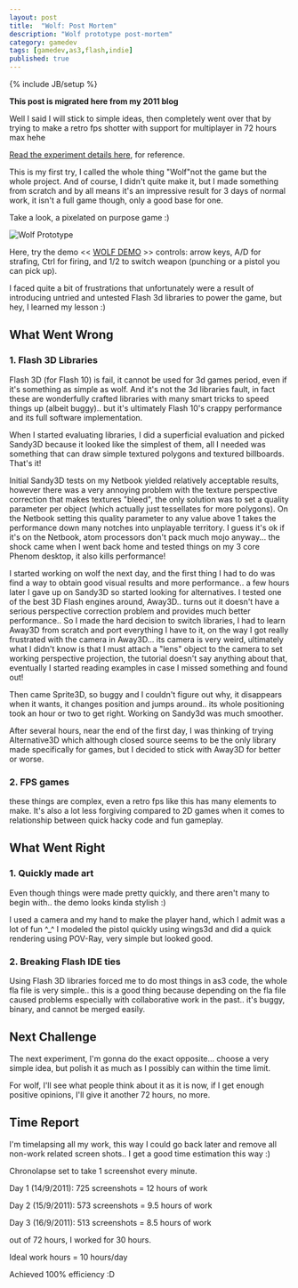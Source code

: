 ```yaml
---
layout: post
title:  "Wolf: Post Mortem"
description: "Wolf prototype post-mortem"
category: gamedev
tags: [gamedev,as3,flash,indie]
published: true
---
```


{% include JB/setup %}

**This post is migrated here from my 2011 blog**

Well I said I will stick to simple ideas, then completely went over that by trying to make a retro fps shotter with support for multiplayer in 72 hours max hehe

[Read the experiment details here]({{site.baseurl}}pages/2011/09/09/exp-rapid-indie-gamedev/), for reference.

This is my first try, I called the whole thing "Wolf"not the game but the whole project. And of course, I didn't quite make it, but I made something from scratch and by all means it's an impressive result for 3 days of normal work, it isn't a full game though, only a good base for one.

Take a look, a pixelated on purpose game :)

![Wolf Prototype]({{site.baseurl}}assets/photos/tumblr/wolf-1.jpg)

Here, try the demo << [WOLF DEMO](http://www.cloudmillgames.com/demos/wolf/wolf.html) >> controls: arrow keys, A/D for strafing, Ctrl for firing, and 1/2 to switch weapon (punching or a pistol you can pick up).

I faced quite a bit of frustrations that unfortunately were a result of introducing untried and untested Flash 3d libraries to power the game, but hey, I learned my lesson :)

## What Went Wrong

### 1. Flash 3D Libraries

Flash 3D (for Flash 10) is fail, it cannot be used for 3d games period, even if it's something as simple as wolf. And it's not the 3d libraries fault, in fact these are wonderfully crafted libraries with many smart tricks to speed things up (albeit buggy).. but it's ultimately Flash 10's crappy performance and its full software implementation.

When I started evaluating libraries, I did a superficial evaluation and picked Sandy3D because it looked like the simplest of them, all I needed was something that can draw simple textured polygons and textured billboards. That's it!

Initial Sandy3D tests on my Netbook yielded relatively acceptable results, however there was a very annoying problem with the texture perspective correction that makes textures "bleed", the only solution was to set a quality parameter per object (which actually just tessellates for more polygons). On the Netbook setting this quality parameter to any value above 1 takes the performance down many notches into unplayable territory. I guess it's ok if it's on the Netbook, atom processors don't pack much mojo anyway... the shock came when I went back home and tested things on my 3 core Phenom desktop, it also kills performance!

I started working on wolf the next day, and the first thing I had to do was find a way to obtain good visual results and more performance.. a few hours later I gave up on Sandy3D so started looking for alternatives. I tested one of the best 3D Flash engines around, Away3D.. turns out it doesn't have a serious perspective correction problem and provides much better performance.. So I made the hard decision to switch libraries, I had to learn Away3D from scratch and port everything I have to it, on the way I got really frustrated with the camera in Away3D... its camera is very weird, ultimately what I didn't know is that I must attach a "lens" object to the camera to set working perspective projection, the tutorial doesn't say anything about that, eventually I started reading examples in case I missed something and found out!

Then came Sprite3D, so buggy and I couldn't figure out why, it disappears when it wants, it changes position and jumps around.. its whole positioning took an hour or two to get right. Working on Sandy3d was much smoother.

After several hours, near the end of the first day, I was thinking of trying Alternative3D which although closed source seems to be the only library made specifically for games, but I decided to stick with Away3D for better or worse.

### 2. FPS games

these things are complex, even a retro fps like this has many elements to make. It's also a lot less forgiving compared to 2D games when it comes to relationship between quick hacky code and fun gameplay.

## What Went Right

### 1. Quickly made art

Even though things were made pretty quickly, and there aren't many to begin with.. the demo looks kinda stylish :)

I used a camera and my hand to make the player hand, which I admit was a lot of fun ^_^ I modeled the pistol quickly using wings3d and did a quick rendering using POV-Ray, very simple but looked good.

### 2. Breaking Flash IDE ties

Using Flash 3D libraries forced me to do most things in as3 code, the whole fla file is very simple.. this is a good thing because depending on the fla file caused problems especially with collaborative work in the past.. it's buggy, binary, and cannot be merged easily.

## Next Challenge

The next experiment, I'm gonna do the exact opposite... choose a very simple idea, but polish it as much as I possibly can within the time limit.

For wolf, I'll see what people think about it as it is now, if I get enough positive opinions, I'll give it another 72 hours, no more.

## Time Report

I'm timelapsing all my work, this way I could go back later and remove all non-work related screen shots.. I get a good time estimation this way :)

Chronolapse set to take 1 screenshot every minute.

Day 1 (14/9/2011): 725 screenshots = 12 hours of work

Day 2 (15/9/2011): 573 screenshots = 9.5 hours of work

Day 3 (16/9/2011): 513 screenshots = 8.5 hours of work

out of 72 hours, I worked for 30 hours.

Ideal work hours = 10 hours/day

Achieved 100% efficiency :D